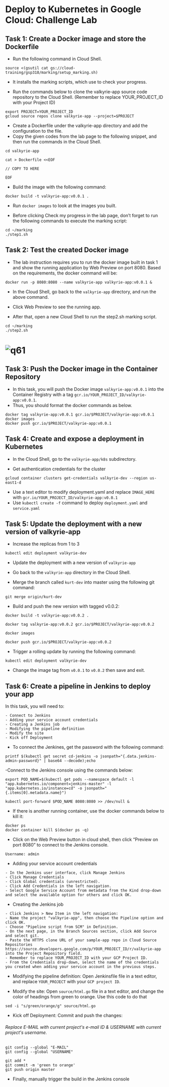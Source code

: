 # Deploy to Kubernetes in Google Cloud: Challenge Lab

## Task 1: Create a Docker image and store the Dockerfile

- Run the following command in Cloud Shell.

```
source <(gsutil cat gs://cloud-training/gsp318/marking/setup_marking.sh)
```

- It installs the marking scripts, which use to check your progress.

- Run the commands below to clone the valkyrie-app source code repository to the Cloud Shell. (Remember to replace YOUR_PROJECT_ID with your Project ID)

```
export PROJECT=YOUR_PROJECT_ID
gcloud source repos clone valkyrie-app --project=$PROJECT
```

- Create a Dockerfile under the valkyrie-app directory and add the configuration to the file.
- Copy the given codes from the lab page to the following snippet, and then run the commands in the Cloud Shell.

```
cd valkyrie-app

cat > Dockerfile <<EOF

// COPY TO HERE

EOF
```

- Build the image with the following command:

```
docker build -t valkyrie-app:v0.0.1 .
```

- Run `docker images` to look at the images you built.

- Before clicking Check my progress in the lab page, don’t forget to run the following commands to execute the marking script:

```
cd ~/marking
./step1.sh
```

## Task 2: Test the created Docker image

- The lab instruction requires you to run the docker image built in task 1 and show the running application by Web Preview on port 8080. Based on the requirements, the docker command will be:

```
docker run -p 8080:8080 --name valkyrie-app valkyrie-app:v0.0.1 &
```

- In the Cloud Shell, go back to the `valkyrie-app` directory, and run the above command.
- Click Web Preview to see the running app.

- After that, open a new Cloud Shell to run the step2.sh marking script.

```
cd ~/marking
./step2.sh
```

# ![q61](./Assets/Q6_1.png)

## Task 3: Push the Docker image in the Container Repository

- In this task, you will push the Docker image `valkyrie-app:v0.0.1` into the Container Registry with a tag `gcr.io/YOUR_PROJECT_ID/valkyrie-app:v0.0.1`.
- Thus, you should format the docker commands as below.

```
docker tag valkyrie-app:v0.0.1 gcr.io/$PROJECT/valkyrie-app:v0.0.1
docker images
docker push gcr.io/$PROJECT/valkyrie-app:v0.0.1
```

## Task 4: Create and expose a deployment in Kubernetes

- In the Cloud Shell, go to the `valkyrie-app/k8s` subdirectory.

- Get authentication credentials for the cluster

```
gcloud container clusters get-credentials valkyrie-dev --region us-east1-d
```

- Use a text editor to modify deployment.yaml and replace `IMAGE_HERE` with `gcr.io/YOUR_PROJECT_ID/valkyrie-app:v0.0.1`
- Use `kubectl create -f` command to deploy `deployment.yaml` and `service.yaml`

## Task 5: Update the deployment with a new version of valkyrie-app

- Increase the replicas from 1 to 3

```
kubectl edit deployment valkyrie-dev
```

- Update the deployment with a new version of `valkyrie-app`
- Go back to the `valkyrie-app` directory in the Cloud Shell.

- Merge the branch called `kurt-dev` into master using the following git command:

```
git merge origin/kurt-dev
```

- Build and push the new version with tagged v0.0.2:

```
docker build -t valkyrie-app:v0.0.2 .

docker tag valkyrie-app:v0.0.2 gcr.io/$PROJECT/valkyrie-app:v0.0.2

docker images

docker push gcr.io/$PROJECT/valkyrie-app:v0.0.2
```

- Trigger a rolling update by running the following command:

```
kubectl edit deployment valkyrie-dev
```

- Change the image tag from `v0.0.1` to `v0.0.2` then save and exit.

## Task 6: Create a pipeline in Jenkins to deploy your app

In this task, you will need to:

```
- Connect to Jenkins
- Adding your service account credentials
- Creating a Jenkins job
- Modifying the pipeline definition
- Modify the site
- Kick off Deployment
```

- To connect the Jenkines,
  get the password with the following command:

```
printf $(kubectl get secret cd-jenkins -o jsonpath="{.data.jenkins-admin-password}" | base64 --decode);echo
```

-Connect to the Jenkins console using the commands below:

```
export POD_NAME=$(kubectl get pods --namespace default -l "app.kubernetes.io/component=jenkins-master" -l "app.kubernetes.io/instance=cd" -o jsonpath="{.items[0].metadata.name}")

kubectl port-forward $POD_NAME 8080:8080 >> /dev/null &
```

- If there is another running container, use the docker commands below to kill it:

```
docker ps
docker container kill $(docker ps -q)
```

- Click on the Web Preview button in cloud shell, then click “Preview on port 8080” to connect to the Jenkins console.

```
Username: admin
```

- Adding your service account credentials

```
- In the Jenkins user interface, click Manage Jenkins
- Click Manage Credentials
- Click Global credentials (unrestricted).
- Click Add Credentials in the left navigation.
- Select Google Service Account from metadata from the Kind drop-down and select the available option for others and click OK.
```

- Creating the Jenkins job

```
- Click Jenkins > New Item in the left navigation:
- Name the project "valkyrie-app", then choose the Pipeline option and click OK.
- Choose "Pipeline script from SCM" in Definition.
- On the next page, in the Branch Sources section, click Add Source and select git.
- Paste the HTTPS clone URL of your sample-app repo in Cloud Source Repositories https://source.developers.google.com/p/YOUR_PROJECT_ID/r/valkyrie-app into the Project Repository field.
- Remember to replace YOUR_PROJECT_ID with your GCP Project ID.
- From the Credentials drop-down, select the name of the credentials you created when adding your service account in the previous steps.
```

- Modifying the pipeline definition:
  Open Jenkinsfile file in a text editor, and replace `YOUR_PROJECT` with your `GCP project ID`.

- Modify the site: Open `source/html.go` file in a text editor, and change the color of headings from green to orange. Use this code to do that

```
sed -i "s/green/orange/g" source/html.go
```

- Kick off Deployment: Commit and push the changes:

######  Replace E-MAIL with current project's e-mail ID & USERNAME with current project's username.

```
git config --global "E-MAIL"
git config --global "USERNAME"

git add *
git commit -m 'green to orange'
git push origin master
```

- Finally, manually trigger the build in the Jenkins console
